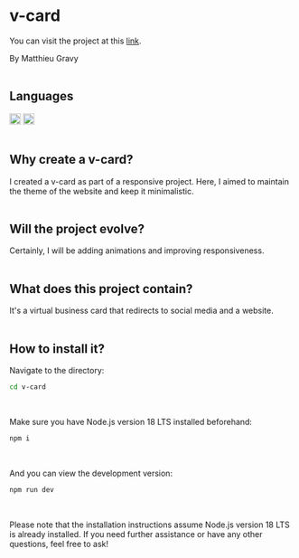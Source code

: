 # v-card

You can visit the project at this [link](https://matthieugravy.github.io/v-card/).

By Matthieu Gravy
<br/>
<br/>
## Languages
<img height="20px" src="https://img.shields.io/badge/Sass-CC6699?style=for-the-badge&logo=sass&logoColor=white" alt="sass" title="sass"/> <img height="20px" src="https://img.shields.io/badge/HTML5-E34F26?style=for-the-badge&logo=html5&logoColor=white" alt="html" title="html"/>
<br/>
<br/>
## Why create a v-card? 
I created a v-card as part of a responsive project. Here, I aimed to maintain the theme of the website and keep it minimalistic.
<br/>
<br/>
## Will the project evolve?
Certainly, I will be adding animations and improving responsiveness.
<br/>
<br/>
## What does this project contain? 
It's a virtual business card that redirects to social media and a website.
<br/>
<br/>
## How to install it? 
Navigate to the directory:
```sh
cd v-card
```

<br/>

Make sure you have Node.js version 18 LTS installed beforehand:
```sh
npm i
```
<br/>

And you can view the development version:
```sh
npm run dev
```
<br/>

Please note that the installation instructions assume Node.js version 18 LTS is already installed. If you need further assistance or have any other questions, feel free to ask!
<br/>
<br/>


